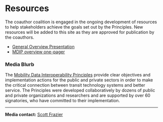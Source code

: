 # Resources

The coauthor coalition is engaged in the ongoing development of resources to help stakeholders achieve the goals set out by the Principles. New resources will be added to this site as they are approved for publication by the coauthors.

- [General Overview Presentation](https://docs.google.com/presentation/d/11KmueOip2Bvzt-J1h9VOPdsezVLReIm2CXtOnxg3npM/edit?usp=sharing)  
- [MDIP overview one-pager](https://drive.google.com/file/d/1z9RQ_a8LHzZKItV0MVdkgSKNd8N_KIo5/view?usp=sharing)  

### Media Blurb

The [Mobility Data Interoperability Principles](http://interoperablemobility.org) provide clear objectives and implementation actions for the public and private sectors in order to make the critical connection between transit technology systems and better service. The Principles were developed collaboratively by dozens of public and private organizations and researchers and are supported by over 60 signatories, who have committed to their implementation.  

---

**Media contact:** [Scott Frazier](mailto:scott.frazier@dot.ca.gov)  

